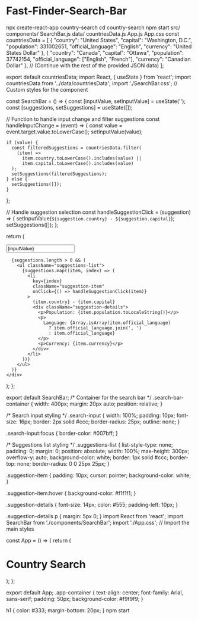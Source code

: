 # Fast-Finder-Search-Bar
npx create-react-app country-search
cd country-search
npm start
src/
  components/
    SearchBar.js
  data/
    countriesData.js
  App.js
  App.css
const countriesData = [
  {
    "country": "United States",
    "capital": "Washington, D.C.",
    "population": 331002651,
    "official_language": "English",
    "currency": "United States Dollar"
  },
  {
    "country": "Canada",
    "capital": "Ottawa",
    "population": 37742154,
    "official_language": ["English", "French"],
    "currency": "Canadian Dollar"
  },
  // (Continue with the rest of the provided JSON data)
];

export default countriesData;
import React, { useState } from 'react';
import countriesData from '../data/countriesData';
import './SearchBar.css'; // Custom styles for the component

const SearchBar = () => {
  const [inputValue, setInputValue] = useState('');
  const [suggestions, setSuggestions] = useState([]);

  // Function to handle input change and filter suggestions
  const handleInputChange = (event) => {
    const value = event.target.value.toLowerCase();
    setInputValue(value);

    if (value) {
      const filteredSuggestions = countriesData.filter(
        (item) =>
          item.country.toLowerCase().includes(value) ||
          item.capital.toLowerCase().includes(value)
      );
      setSuggestions(filteredSuggestions);
    } else {
      setSuggestions([]);
    }
  };

  // Handle suggestion selection
  const handleSuggestionClick = (suggestion) => {
    setInputValue(`${suggestion.country} - ${suggestion.capital}`);
    setSuggestions([]);
  };

  return (
    <div className="search-bar-container">
      <input
        type="text"
        placeholder="Search by country or capital"
        value={inputValue}
        onChange={handleInputChange}
        className="search-input"
      />

      {suggestions.length > 0 && (
        <ul className="suggestions-list">
          {suggestions.map((item, index) => (
            <li
              key={index}
              className="suggestion-item"
              onClick={() => handleSuggestionClick(item)}
            >
              {item.country} - {item.capital}
              <div className="suggestion-details">
                <p>Population: {item.population.toLocaleString()}</p>
                <p>
                  Language: {Array.isArray(item.official_language)
                    ? item.official_language.join(', ')
                    : item.official_language}
                </p>
                <p>Currency: {item.currency}</p>
              </div>
            </li>
          ))}
        </ul>
      )}
    </div>
  );
};

export default SearchBar;
/* Container for the search bar */
.search-bar-container {
  width: 400px;
  margin: 20px auto;
  position: relative;
}

/* Search input styling */
.search-input {
  width: 100%;
  padding: 10px;
  font-size: 16px;
  border: 2px solid #ccc;
  border-radius: 25px;
  outline: none;
}

.search-input:focus {
  border-color: #007bff;
}

/* Suggestions list styling */
.suggestions-list {
  list-style-type: none;
  padding: 0;
  margin: 0;
  position: absolute;
  width: 100%;
  max-height: 300px;
  overflow-y: auto;
  background-color: white;
  border: 1px solid #ccc;
  border-top: none;
  border-radius: 0 0 25px 25px;
}

.suggestion-item {
  padding: 10px;
  cursor: pointer;
  background-color: white;
}

.suggestion-item:hover {
  background-color: #f1f1f1;
}

.suggestion-details {
  font-size: 14px;
  color: #555;
  padding-left: 10px;
}

.suggestion-details p {
  margin: 5px 0;
}
import React from 'react';
import SearchBar from './components/SearchBar';
import './App.css'; // Import the main styles

const App = () => {
  return (
    <div className="app-container">
      <h1>Country Search</h1>
      <SearchBar />
    </div>
  );
};

export default App;
.app-container {
  text-align: center;
  font-family: Arial, sans-serif;
  padding: 50px;
  background-color: #f9f9f9;
}

h1 {
  color: #333;
  margin-bottom: 20px;
}
npm start
